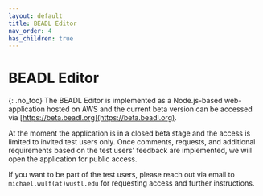 ```yaml
---
layout: default
title: BEADL Editor
nav_order: 4
has_children: true
---
```

# BEADL Editor
{: .no_toc}
The BEADL Editor is implemented as a Node.js-based web-application hosted on AWS and the current beta version can be accessed via [https://beta.beadl.org](https://beta.beadl.org).

At the moment the application is in a closed beta stage and the access is limited to invited test users only. Once comments, requests, and additional requirements based on the test users' feedback are implemented, we will open the application for public access. 

If you want to be part of the test users, please reach out via email to `michael.wulf(at)wustl.edu` for requesting access and further instructions.